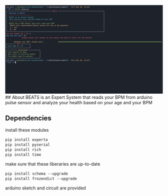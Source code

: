 <img src = "/demo.png">
## About
BEATS is an Expert System that reads your BPM from arduino pulse sensor and analyze your health based on your age and your BPM

## Dependencies
install these modules 
```
pip install experta
pip install pyserial
pip install rich
pip install time
```
make sure that these liberaries are up-to-date
```
pip install schema --upgrade
pip install frozendict --upgrade
```
arduino sketch and circuit are provided


